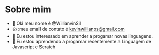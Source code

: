 # Sobre mim
- 👋 Olá meu nome é @WillianvinSil
- 👍 :meu email de contato é kevinwillianps@gmail.com
- 👀 Eu estou interessado em aprender a progamar novas linguagens .
- 🌱 Eu estou aprendendo a progamar recentemente a Linguagem de Javascript e Scratch


<!---
WillianvinSil/WillianvinSil is a ✨ special ✨ repository because its `README.md` (this file) appears on your GitHub profile.
You can click the Preview link to take a look at your changes.
--->

